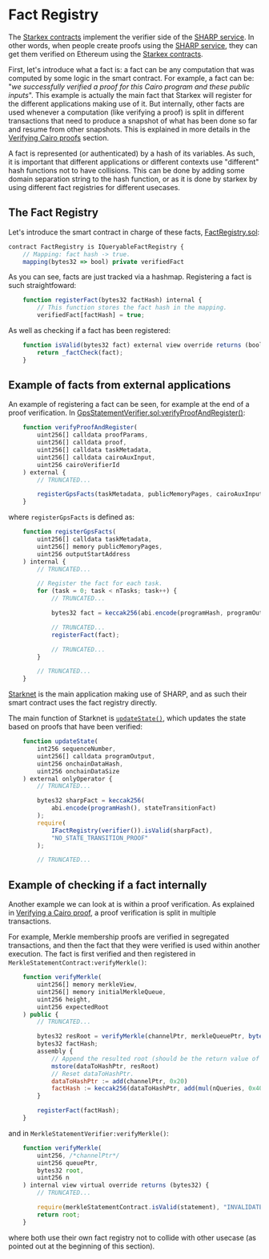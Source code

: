 # Fact Registry

The [Starkex contracts](https://github.com/starkware-libs/starkex-contracts/) implement the verifier side of the [SHARP service](https://starkware.co/resource/joining-forces-sharp/). 
In other words, when people create proofs using the [SHARP service](https://starkware.co/resource/joining-forces-sharp/), they can get them verified on Ethereum using the [Starkex contracts](https://github.com/starkware-libs/starkex-contracts/).

First, let's introduce what a fact is: a fact can be any computation that was computed by some logic in the smart contract. For example, a fact can be: "_we successfully verified a proof for this Cairo program and these public inputs_".
This example is actually the main fact that Starkex will register for the different applications making use of it.
But internally, other facts are used whenever a computation (like verifying a proof) is split in different transactions that need to produce a snapshot of what has been done so far and resume from other snapshots. This is explained in more details in the [Verifying Cairo proofs](./cairo.md) section.

A fact is represented (or authenticated) by a hash of its variables. As such, it is important that different applications or different contexts use "different" hash functions not to have collisions. This can be done by adding some domain separation string to the hash function, or as it is done by starkex by using different fact registries for different usecases.

## The Fact Registry

Let's introduce the smart contract in charge of these facts, [FactRegistry.sol](https://github.com/starkware-libs/starkex-contracts/blob/aecf37f2278b2df233edd13b686d0aa9462ada02/scalable-dex/contracts/src/components/FactRegistry.sol):

```js
contract FactRegistry is IQueryableFactRegistry {
    // Mapping: fact hash -> true.
    mapping(bytes32 => bool) private verifiedFact
```

As you can see, facts are just tracked via a hashmap. Registering a fact is such straightfoward:

```js
    function registerFact(bytes32 factHash) internal {
        // This function stores the fact hash in the mapping.
        verifiedFact[factHash] = true;
```

As well as checking if a fact has been registered:

```js
    function isValid(bytes32 fact) external view override returns (bool) {
        return _factCheck(fact);
    }
```

## Example of facts from external applications

An example of registering a fact can be seen, for example at the end of a proof verification. In [GpsStatementVerifier.sol:verifyProofAndRegister()](https://github.com/starkware-libs/starkex-contracts/blob/aecf37f2278b2df233edd13b686d0aa9462ada02/evm-verifier/solidity/contracts/gps/GpsStatementVerifier.sol#L71):

```js
    function verifyProofAndRegister(
        uint256[] calldata proofParams,
        uint256[] calldata proof,
        uint256[] calldata taskMetadata,
        uint256[] calldata cairoAuxInput,
        uint256 cairoVerifierId
    ) external {
        // TRUNCATED...

        registerGpsFacts(taskMetadata, publicMemoryPages, cairoAuxInput[OFFSET_OUTPUT_BEGIN_ADDR]);
    }
```

where `registerGpsFacts` is defined as:

```js
    function registerGpsFacts(
        uint256[] calldata taskMetadata,
        uint256[] memory publicMemoryPages,
        uint256 outputStartAddress
    ) internal {
        // TRUNCATED...

        // Register the fact for each task.
        for (task = 0; task < nTasks; task++) {
            // TRUNCATED...

            bytes32 fact = keccak256(abi.encode(programHash, programOutputFact));

            // TRUNCATED...
            registerFact(fact);

            // TRUNCATED...
        }

        // TRUNCATED...
    }
```

[Starknet](https://book.starknet.io/) is the main application making use of SHARP, and as such their smart contract uses the fact registry directly.

The main function of Starknet is [`updateState()`](https://github.com/mimoo/starknet-contracts/blob/main/contracts/Starknet.sol#L176), which updates the state based on proofs that have been verified:

```js
    function updateState(
        int256 sequenceNumber,
        uint256[] calldata programOutput,
        uint256 onchainDataHash,
        uint256 onchainDataSize
    ) external onlyOperator {
        // TRUNCATED...

        bytes32 sharpFact = keccak256(
            abi.encode(programHash(), stateTransitionFact)
        );
        require(
            IFactRegistry(verifier()).isValid(sharpFact),
            "NO_STATE_TRANSITION_PROOF"
        );

        // TRUNCATED...
```

## Example of checking if a fact internally

Another example we can look at is within a proof verification. As explained in [Verifying a Cairo proof](./cairo.md), a proof verification is split in multiple transactions.

For example, Merkle membership proofs are verified in segregated transactions, and then the fact that they were verified is used within another execution. The fact is first verified and then registered in `MerkleStatementContract:verifyMerkle()`:

```js
    function verifyMerkle(
        uint256[] memory merkleView,
        uint256[] memory initialMerkleQueue,
        uint256 height,
        uint256 expectedRoot
    ) public {
        // TRUNCATED...

        bytes32 resRoot = verifyMerkle(channelPtr, merkleQueuePtr, bytes32(expectedRoot), nQueries);
        bytes32 factHash;
        assembly {
            // Append the resulted root (should be the return value of verify) to dataToHashPtr.
            mstore(dataToHashPtr, resRoot)
            // Reset dataToHashPtr.
            dataToHashPtr := add(channelPtr, 0x20)
            factHash := keccak256(dataToHashPtr, add(mul(nQueries, 0x40), 0x20))
        }

        registerFact(factHash);
    }
```

and in `MerkleStatementVerifier:verifyMerkle()`:

```js
    function verifyMerkle(
        uint256, /*channelPtr*/
        uint256 queuePtr,
        bytes32 root,
        uint256 n
    ) internal view virtual override returns (bytes32) {
        // TRUNCATED...

        require(merkleStatementContract.isValid(statement), "INVALIDATED_MERKLE_STATEMENT");
        return root;
    }
```

where both use their own fact registry not to collide with other usecase (as pointed out at the beginning of this section).
